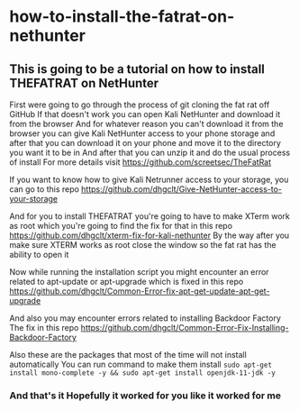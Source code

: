 # how-to-install-the-fatrat-on-nethunter
## This is going to be a tutorial on how to install THEFATRAT on NetHunter
First were going to go through the process of git cloning the fat rat off GitHub If that doesn't work you can open Kali NetHunter and download it from the browser And for whatever reason you can't download it from the browser you can give Kali NetHunter access to your phone storage and after that you can download it on your phone and move it to the directory you want it to be in And after that you can unzip it and do the usual process of install For more details visit https://github.com/screetsec/TheFatRat

If you want to know how to give Kali Netrunner access to your storage, you can go to this repo https://github.com/dhgclt/Give-NetHunter-access-to-your-storage

And for you to install THEFATRAT you're going to have to make XTerm work as root which you're going to find the fix for that in this repo https://github.com/dhgclt/xterm-fix-for-kali-nethunter By the way after you make sure XTERM works as root close the window so the fat rat has the ability to open it

Now while running the installation script you might encounter an error related to apt-update or apt-upgrade which is fixed in this repo https://github.com/dhgclt/Common-Error-fix-apt-get-update-apt-get-upgrade

And also you may encounter errors related to installing Backdoor Factory The fix in this repo https://github.com/dhgclt/Common-Error-Fix-Installing-Backdoor-Factory

Also these are the packages that most of the time will not install automatically You can run command  to make them install `sudo apt-get install mono-complete -y && sudo apt-get install openjdk-11-jdk -y`

### And that's it Hopefully it worked for you like it worked for me
